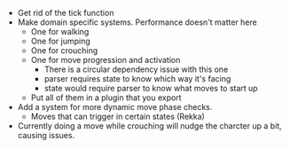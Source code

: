- Get rid of the tick function
- Make domain specific systems. Performance doesn't matter here
	- One for walking
	- One for jumping
	- One for crouching
	- One for move progression and activation
		- There is a circular dependency issue with this one
		- parser requires state to know which way it's facing
		- state would require parser to know what moves to start up
	- Put all of them in a plugin that you export
- Add a system for more dynamic move phase checks.
	- Moves that can trigger in certain states (Rekka)
- Currently doing a move while crouching will nudge the charcter up a bit, causing issues.
